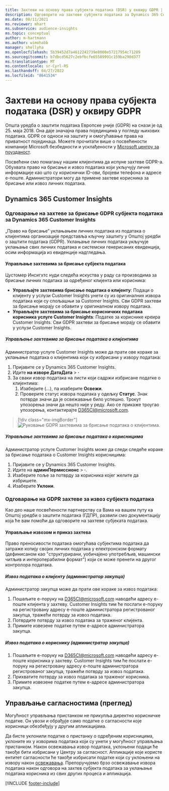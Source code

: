 ```yaml
---
title: Захтеви на основу права субјекта података (DSR) у оквиру GDPR | Microsoft Docs
description: Одговорите на захтеве субјекта података за Dynamics 365 Customer Insights.
ms.date: 08/11/2021
ms.reviewer: mhart
ms.subservice: audience-insights
ms.topic: conceptual
author: m-hartmann
ms.author: wimohabb
manager: shellyha
ms.openlocfilehash: 5b39452d7a4612242739e8000e57217954c71289
ms.sourcegitcommit: b7dbcd5627c2ebfbcfe65589991c159ba290d377
ms.translationtype: MT
ms.contentlocale: sr-Cyrl-RS
ms.lasthandoff: 04/27/2022
ms.locfileid: "8641534"
---
```

# <a name="data-subject-rights-dsr-requests-under-gdpr"></a>Захтеви на основу права субјекта података (DSR) у оквиру GDPR

Општа уредба о заштити података Европске уније (GDPR) на снази је од 25. маја 2018. Она даје значајна права појединцима у погледу њихових података. GDPR се односи на заштиту и омогућавање права на приватност појединаца. Можете прочитати више о посвећености компаније Microsoft безбедности и усклађености у [Microsoft центру за поузданост](https://www.microsoft.com/trust-center).

Посвећени смо помагању нашим клијентима да испуне захтеве GDPR-а. Обухвата право на брисање и извоз података који укључују личне информације као што су кориснички ID-ови, бројеви телефона и адресе е-поште. Администратори могу да примене захтеве корисника за брисање или извоз личних података.

## <a name="dynamics-365-customer-insights"></a>Dynamics 365 Customer Insights

### <a name="responding-to-gdpr-data-subject-delete-requests-for-dynamics-365-customer-insights"></a>Одговарање на захтеве за брисање GDPR субјекта података за Dynamics 365 Customer Insights

„Право на брисање“ уклањањем личних података из података о клијентима организације представља кључну заштиту у Општој уредби о заштити података (GDPR). Уклањање личних података укључује уклањање свих личних података и системски генерисаних евиденција, осим информација из евиденције надгледања.

#### <a name="manage-data-subject-delete-requests"></a>Управљање захтевима за брисање субјекта података

Цустомер Инсигхтс нуди следећа искуства у раду са производима за брисање личних података за одређеног клијента или корисника:

- **Управљајте захтевима брисање података о клијенту**: Подаци о клијенту у услузи Customer Insights унети су из оригиналних извора података који су спољашњи за Customer Insights. Сви GDPR захтеви за брисање морају се обавити у оригиналном извору података.
- **Управљајте захтевима за брисање корисничких података корисника услуге Customer Insights**: Податке за кориснике креира Customer Insights. Сви GDPR захтеви за брисање морају се обавити у услузи Customer Insights.

##### <a name="manage-requests-to-delete-customer-data"></a>Управљање захтевима за брисање података о клијентима

Администратор услуге Customer Insights може да прати ове кораке за уклањање података о клијентима који су избрисани у извору података:

1. Пријавите се у Dynamics 365 Customer Insights.
2. Идите **на изворе ДатаДата** > **·**
3. За сваки извор података на листи који садржи избрисане податке о клијентима:
   1. Изаберите (...), па изаберите **Освежи**.
   2. Проверите статус извора података у одељку **Статус**. Знак потврде значи да је освежавање било успешно. Трокут упозорења значи да нешто није у реду. Ако се прикаже троугао упозорења, контактирајте D365CI@microsoft.com.

> [!div class="mx-imgBorder"]
> ![Руковање GDPR захтевима за брисање података о клијентима.](media/gdpr-data-sources.png "Руковање GDPR захтевима за брисање података о клијентима")

##### <a name="manage-delete-requests-for-user-data"></a>Управљање захтевима за брисање података о корисницима

Администратор услуге Customer Insights може да следи следеће кораке за брисање података о Customer Insights корисницима:

1. Пријавите се у Dynamics 365 Customer Insights.
2. Идите на **админПермиссионс** > **·**.
3. Изаберите поље за потврду за корисника којег желите да избришете.
4. Изаберите **Уклони**.

### <a name="responding-to-gdpr-data-subject-export-requests"></a>Одговарање на GDPR захтеве за извоз субјекта података

Као део наше посвећености партнерству са Вама на вашем путу ка Општој уредби о заштити података (ГДПР), развили смо документацију која ће вам помоћи да одговорите на захтеве субјеката података.

#### <a name="manage-export-and-view-requests"></a>Управљање извозом и приказ захтева

Право преносивости података омогућава субјектима података да затраже копију својих личних података у електронском формату (дефинисаном као "структурирани, уобичајено употребљив, машински читљив и интероперабилни формат") који се може пренети на другог контролора података.

##### <a name="export-customer-data-tenant-admin"></a>Извоз података о клијенту (администратор закупца)

Администратор закупца може да прати ове кораке за извоз података:

1. Пошаљите е-поруку на D365CI@microsoft.com наводећи адресу е-поште клијента у захтеву. Customer Insights тим ће послати е-поруку на регистровану адресу е-поште администратора регистрованог закупца, тражећи потврду за извоз података.
2. Потврдите потврду за извоз података за траженог клијента.
3. Примите извезене податке путем е-адресе администратора закупца.

##### <a name="export-user-data-tenant-admin"></a>Извоз података о кориснику (администратор закупца)

1. Пошаљите е-поруку на D365CI@microsoft.com наводећи адресу е-поште корисника у захтеву. Customer Insights тим ће послати е-поруку на регистровану адресу е-поште администратора регистрованог закупца, тражећи потврду за извоз података.
2. Прихватите потврду за извоз података за траженог корисника.
3. Примите извезене податке путем е-адресе администратора закупца.

## <a name="consent-management-preview"></a>Управљање сагласностима (преглед)

Могућност управљања пристанком не прикупља директно корисничке податке. Он увози и обрађује само податке о сагласности које корисници обезбеђују у другим апликацијама.

Да бисте уклонили податке о пристанку о одређеним корисницима, уклоните их у изворима података који су унети у могућност управљања пристанком. Након освежавања извор података, уклоњени подаци ће такође бити избрисани у Центру за сагласност. Апликације које користе ентитет сагласности ће такође избрисати податке који су уклоњени на извору након [освежавања](system.md#refresh-processes). Препоручујемо брзо освежавање извора података након одговора на захтев субјекта података за уклањање података корисника из свих других процеса и апликација.

[!INCLUDE [footer-include](includes/footer-banner.md)]
